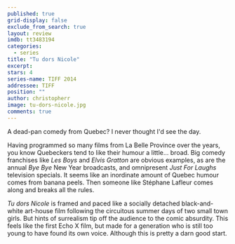 ```yaml
---
published: true
grid-display: false
exclude_from_search: true
layout: review
imdb: tt3483194
categories: 
  - series
title: "Tu dors Nicole‎"
excerpt: 
stars: 4
series-name: TIFF 2014
addressee: TIFF
position: ""
author: christopherr
image: tu-dors-nicole.jpg
comments: true
---
```

A dead-pan comedy from Quebec? I never thought I'd see the day.

Having programmed so many films from La Belle Province over the years, you know Quebeckers tend to like their humour a little… broad. Big comedy franchises like _Les Boys_ and _Elvis Gratton_ are obvious examples, as are the annual _Bye Bye_ New Year broadcasts, and omnipresent _Just For Laughs_ television specials. It seems like an inordinate amount of Quebec humour comes from banana peels. Then someone like Stéphane Lafleur comes along and breaks all the rules.

_Tu dors Nicole_ is framed and paced like a socially detached black-and-white art-house film following the circuitous summer days of two small town girls. But hints of surrealism tip off the audience to the comic absurdity. This feels like the first Echo X film, but made for a generation who is still too young to have found its own voice. Although this is pretty a darn good start.